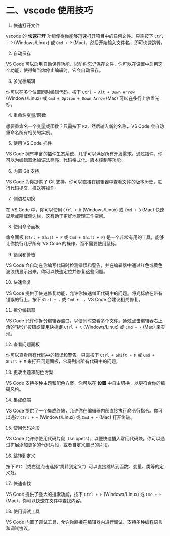 # 二、vscode 使用技巧


1. 快速打开文件

vscode 的 **快速打开** 功能使得你能够迅速打开项目中的任何文件。只需按下 `Ctrl + P` (Windows/Linux) 或 `Cmd + P` (Mac)，然后开始输入文件名，即可快速跳转。

2. 自动保存

VS Code 可以启用自动保存功能，以防你忘记保存文件。你可以在设置中启用这个功能，使得每当你停止编辑时，它会自动保存。

3. 多光标编辑

你可以在多个位置同时编辑代码。按下 `Ctrl + Alt + Down Arrow` (Windows/Linux) 或 `Cmd + Option + Down Arrow` (Mac) 可以在多行上放置光标。

4. 重命名变量/函数

想要重命名一个变量或函数？只需按下 `F2`，然后输入新的名称，VS Code 会自动重命名所有相关的实例。

5. 使用 VS Code 插件

VS Code 拥有丰富的插件生态系统，几乎可以满足所有开发需求。通过插件，你可以为编辑器添加语法高亮、代码格式化、版本控制等功能。

6. 内置 Git 支持

VS Code 为你提供了 Git 支持。你可以直接在编辑器中查看文件的版本历史，进行代码提交、推送等操作。

7. 侧边栏切换

在 VS Code 中，你可以使用 `Ctrl + B` (Windows/Linux) 或 `Cmd + B` (Mac) 快速显示或隐藏侧边栏，这有助于更好地管理工作空间。

8. 使用命令面板

命令面板 (`Ctrl + Shift + P` 或 `Cmd + Shift + P`) 是一个非常有用的工具，能够让你执行几乎所有 VS Code 的操作，而不需要使用鼠标。

9. 错误和警告

VS Code 会自动在你编写代码时检测错误和警告，并在编辑器中通过红色或黄色波浪线显示出来。你可以快速定位并修复这些问题。

10. 快速修复

VS Code 提供了快速修复功能，允许你快速纠正代码中的问题。将光标放在带有错误的行上，按下 `Ctrl + .` 或 `Cmd + .`，VS Code 会建议相关修复。

11. 拆分编辑器

VS Code 允许你拆分编辑器窗口，以便同时查看多个文件。通过点击编辑器右上角的“拆分”按钮或使用快捷键 `Ctrl + \` (Windows/Linux) 或 `Cmd + \` (Mac) 来实现。

12. 查看问题面板

你可以查看所有代码中的错误和警告。只需按下 `Ctrl + Shift + M` 或 `Cmd + Shift + M` 来打开问题面板，它将列出所有代码中的问题。

13. 更改主题和配色方案

VS Code 支持多种主题和配色方案，你可以在 **设置** 中自由切换，以更符合你的编码风格。

14. 集成终端

VS Code 提供了一个集成终端，允许你在编辑器内部直接执行命令行指令。你可以通过 `Ctrl + ~` (Windows/Linux) 或 `Cmd + ~` (Mac) 打开终端。

15. 使用代码片段

VS Code 允许你使用代码片段（snippets），以便快速插入常用代码块。你可以通过扩展添加更多的代码片段，或者自定义自己的片段。

16. 跳转到定义

按下 `F12`（或右键点击选择“跳转到定义”）可以直接跳转到函数、变量、类等的定义处。

17. 快速查找

VS Code 提供了强大的搜索功能，按下 `Ctrl + F` (Windows/Linux) 或 `Cmd + F` (Mac)，你可以快速在文件中查找内容。

18. 使用调试工具

VS Code 内置了调试工具，允许你直接在编辑器内进行调试，支持多种编程语言和调试协议。
